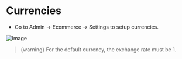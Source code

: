 # Currencies

- Go to Admin -> Ecommerce -> Settings to setup currencies.

![Image](https://live.staticflickr.com/65535/51301442921_99336586c3_b.jpg)

> {warning} For the default currency, the exchange rate must be 1.